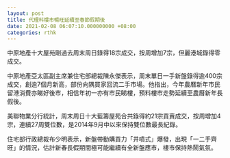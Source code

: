```yaml
---
layout: post
title: 代理料樓市暢旺延續至春節假期後
date: 2021-02-08 06:07:10.000000000 +08:00
categories: rthk
---
```


中原地產十大屋苑剛過去周末周日錄得18宗成交，按周增加7宗，但麗港城錄得零成交。

中原地產亞太區副主席兼住宅部總裁陳永傑表示，周末單日一手新盤錄得逾400宗成交，創逾7個月新高，部份向隅買家回流二手市場。他指出，今年農曆新年市民留港消費亦睇好後市，相信年初一亦有市民睇樓，預料樓市走勢延續至農曆新年長假後。

美聯物業分行統計，周末周日十大藍籌屋苑合共錄得約21宗買賣成交，按周增加4宗，連續27周雙位數，是2014年9月中以來保持雙位數最長紀錄。

住宅部行政總裁布少明表示，新盤帶動購買力「井噴式」爆發，出現「一二手齊旺」的情況，估計新春長假期間極可能繼續有全新盤應市，樓市保持熱鬧氣氛。
